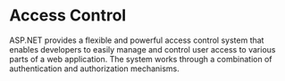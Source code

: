 # Access Control

ASP.NET provides a flexible and powerful access control system that enables developers to easily manage and control user access to various parts of a web application. The system works through a combination of authentication and authorization mechanisms.
